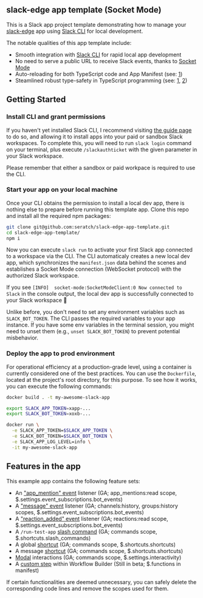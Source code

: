 ## slack-edge app template (Socket Mode)

This is a Slack app project template demonstrating how to manage your [slack-edge](https://github.com/seratch/slack-edge) app using [Slack CLI](https://api.slack.com/automation/cli/install) for local development.

The notable qualities of this app template include:

* Smooth integration with [Slack CLI](https://api.slack.com/automation/cli/install) for rapid local app development
* No need to serve a public URL to receive Slack events, thanks to [Socket Mode](https://api.slack.com/apis/connections/socket)
* Auto-reloading for both TypeScript code and App Manifest (see: [1](https://github.com/seratch/slack-edge-app-template/blob/main/package.json))
* Steamlined robust type-safety in TypeScript programming (see: [1](https://github.com/seratch/slack-edge), [2](https://github.com/seratch/slack-web-api-client))

## Getting Started

### Install CLI and grant permissions

If you haven't yet installed Slack CLI, I recommend visiting [the guide page](https://api.slack.com/automation/cli/install) to do so, and allowing it to install apps into your paid or sandbox Slack workspaces. To complete this, you will need to run `slack login` command on your terminal, plus execute `/slackauthticket` with the given parameter in your Slack workspace.

Please remember that either a sandbox or paid workpace is required to use the CLI.

### Start your app on your local machine

Once your CLI obtains the permission to install a local dev app, there is nothing else to prepare before running this template app. Clone this repo and install all the required npm packages:

```bash
git clone git@github.com:seratch/slack-edge-app-template.git
cd slack-edge-app-template/
npm i
```

Now you can execute `slack run` to activate your first Slack app connected to a workspace via the CLI. The CLI automaticaly creates a new local dev app, which synchronizes the `manifest.json` data behind the scenes and establishes a Socket Mode connection (WebSocket protocol) with the authorized Slack workspace.

If you see `[INFO]  socket-mode:SocketModeClient:0 Now connected to Slack` in the console output, the local dev app is successfully connected to your Slack workspace :tada:

Unlike before, you don't need to set any environment variables such as `SLACK_BOT_TOKEN`. The CLI passes the required variables to your app instance. If you have some env variables in the terminal session, you might need to unset them (e.g., `unset SLACK_BOT_TOKEN`) to prevent potential misbehavior.

### Deploy the app to prod environment

For operational efficiency at a production-grade level, using a container is currently considered one of the best practices. You can use the `Dockerfile`, located at the project's root directory, for this purpose. To see how it works, you can execute the following commands:

```bash
docker build . -t my-awesome-slack-app

export SLACK_APP_TOKEN=xapp-...
export SLACK_BOT_TOKEN=xoxb-...

docker run \
  -e SLACK_APP_TOKEN=$SLACK_APP_TOKEN \
  -e SLACK_BOT_TOKEN=$SLACK_BOT_TOKEN \
  -e SLACK_APP_LOG_LEVEL=info \
  -it my-awesome-slack-app
```

## Features in the app

This example app contains the following feature sets:

* An ["app_mention" event](https://api.slack.com/events/app_mention) listener (GA; app_mentions:read scope, $.settings.event_subscriptions.bot_events)
* A ["message" event](https://api.slack.com/events/message) listener (GA; channels:history, groups:history scopes, $.settings.event_subscriptions.bot_events)
* A ["reaction_added" event](https://api.slack.com/events/reaction_added) listener (GA; reactions:read scope, $.settings.event_subscriptions.bot_events)
* A `/run-test-app` [slash command](https://api.slack.com/interactivity/slash-commands) (GA; commands scope, $.shortcuts.slash_commands)
* A global [shortcut](https://api.slack.com/interactivity/shortcuts) (GA; commands scope, $.shortcuts.shortcuts)
* A message [shortcut](https://api.slack.com/interactivity/shortcuts) (GA; commands scope, $.shortcuts.shortcuts)
* [Modal](https://api.slack.com/surfaces/modals) interactions (GA; commands scope, $.settings.interactivity)
* A [custom step](https://api.slack.com/automation/functions/custom-bolt) within Workflow Builder (Still in beta; $.functions in manifest)

If certain functionalities are deemed unnecessary, you can safely delete the corresponding code lines and remove the scopes used for them.
